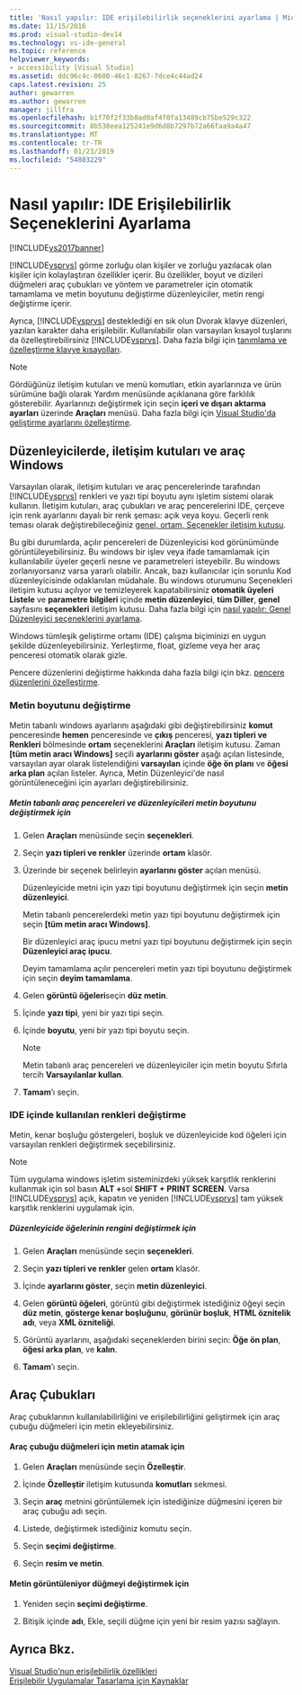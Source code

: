 ```yaml
---
title: 'Nasıl yapılır: IDE erişilebilirlik seçeneklerini ayarlama | Microsoft Docs'
ms.date: 11/15/2016
ms.prod: visual-studio-dev14
ms.technology: vs-ide-general
ms.topic: reference
helpviewer_keywords:
- accessibility [Visual Studio]
ms.assetid: ddc96c4c-0600-46c1-8267-7dce4c44ad24
caps.latest.revision: 25
author: gewarren
ms.author: gewarren
manager: jillfra
ms.openlocfilehash: b1f70f2f33b8ad0af4f0fa13489cb75be529c322
ms.sourcegitcommit: 8b538eea125241e9d6d8b7297b72a66faa9a4a47
ms.translationtype: MT
ms.contentlocale: tr-TR
ms.lasthandoff: 01/23/2019
ms.locfileid: "54803229"
---
```

# <a name="how-to-set-ide-accessibility-options"></a>Nasıl yapılır: IDE Erişilebilirlik Seçeneklerini Ayarlama
[!INCLUDE[vs2017banner](../../includes/vs2017banner.md)]

  
[!INCLUDE[vsprvs](../../includes/vsprvs-md.md)] görme zorluğu olan kişiler ve zorluğu yazılacak olan kişiler için kolaylaştıran özellikler içerir. Bu özellikler, boyut ve dizileri düğmeleri araç çubukları ve yöntem ve parametreler için otomatik tamamlama ve metin boyutunu değiştirme düzenleyiciler, metin rengi değiştirme içerir.  
  
 Ayrıca, [!INCLUDE[vsprvs](../../includes/vsprvs-md.md)] desteklediği en sık olun Dvorak klavye düzenleri, yazılan karakter daha erişilebilir. Kullanılabilir olan varsayılan kısayol tuşlarını da özelleştirebilirsiniz [!INCLUDE[vsprvs](../../includes/vsprvs-md.md)]. Daha fazla bilgi için [tanımlama ve özelleştirme klavye kısayolları](../../ide/identifying-and-customizing-keyboard-shortcuts-in-visual-studio.md).  
  
> [!NOTE]
>  Gördüğünüz iletişim kutuları ve menü komutları, etkin ayarlarınıza ve ürün sürümüne bağlı olarak Yardım menüsünde açıklanana göre farklılık gösterebilir. Ayarlarınızı değiştirmek için seçin **içeri ve dışarı aktarma ayarları** üzerinde **Araçları** menüsü. Daha fazla bilgi için [Visual Studio'da geliştirme ayarlarını özelleştirme](http://msdn.microsoft.com/22c4debb-4e31-47a8-8f19-16f328d7dcd3).  
  
## <a name="editors-dialogs-and-tool-windows"></a>Düzenleyicilerde, iletişim kutuları ve araç Windows  
 Varsayılan olarak, iletişim kutuları ve araç pencerelerinde tarafından [!INCLUDE[vsprvs](../../includes/vsprvs-md.md)] renkleri ve yazı tipi boyutu aynı işletim sistemi olarak kullanın. İletişim kutuları, araç çubukları ve araç pencerelerini IDE, çerçeve için renk ayarlarını dayalı bir renk şeması: açık veya koyu. Geçerli renk teması olarak değiştirebileceğiniz [genel, ortam, Seçenekler iletişim kutusu](../../ide/reference/general-environment-options-dialog-box.md).  
  
 Bu gibi durumlarda, açılır pencereleri de Düzenleyicisi kod görünümünde görüntüleyebilirsiniz. Bu windows bir işlev veya ifade tamamlamak için kullanılabilir üyeler geçerli nesne ve parametreleri isteyebilir. Bu windows zorlanıyorsanız varsa yararlı olabilir. Ancak, bazı kullanıcılar için sorunlu Kod düzenleyicisinde odaklanılan müdahale. Bu windows oturumunu Seçenekleri iletişim kutusu açılıyor ve temizleyerek kapatabilirsiniz **otomatik üyeleri Listele** ve **parametre bilgileri** içinde **metin düzenleyici**, **tüm Diller**, **genel** sayfasını **seçenekleri** iletişim kutusu. Daha fazla bilgi için [nasıl yapılır: Genel Düzenleyici seçeneklerini ayarlama](http://msdn.microsoft.com/704e4a7b-2162-4bed-8a47-f4f6ffec98c2).  
  
 Windows tümleşik geliştirme ortamı (IDE) çalışma biçiminizi en uygun şekilde düzenleyebilirsiniz. Yerleştirme, float, gizleme veya her araç penceresi otomatik olarak gizle.  
  
 Pencere düzenlerini değiştirme hakkında daha fazla bilgi için bkz. [pencere düzenlerini özelleştirme](../../ide/customizing-window-layouts-in-visual-studio.md).  
  
### <a name="changing-the-size-of-text"></a>Metin boyutunu değiştirme  
 Metin tabanlı windows ayarlarını aşağıdaki gibi değiştirebilirsiniz **komut** penceresinde **hemen** penceresinde ve **çıkış** penceresi, **yazı tipleri ve Renkleri** bölmesinde **ortam** seçeneklerini **Araçları** iletişim kutusu. Zaman **[tüm metin aracı Windows]** seçili **ayarlarını göster** aşağı açılan listesinde, varsayılan ayar olarak listelendiğini **varsayılan** içinde **öğe ön planı**  ve **öğesi arka plan** açılan listeler. Ayrıca, Metin Düzenleyici'de nasıl görüntüleneceğini için ayarları değiştirebilirsiniz.  
  
##### <a name="to-change-the-size-of-text-in-text-based-tool-windows-and-editors"></a>Metin tabanlı araç pencereleri ve düzenleyicileri metin boyutunu değiştirmek için  
  
1.  Gelen **Araçları** menüsünde seçin **seçenekleri**.  
  
2.  Seçin **yazı tipleri ve renkler** üzerinde **ortam** klasör.  
  
3.  Üzerinde bir seçenek belirleyin **ayarlarını göster** açılan menüsü.  
  
     Düzenleyicide metni için yazı tipi boyutunu değiştirmek için seçin **metin düzenleyici**.  
  
     Metin tabanlı pencerelerdeki metin yazı tipi boyutunu değiştirmek için seçin **[tüm metin aracı Windows]**.  
  
     Bir düzenleyici araç ipucu metni yazı tipi boyutunu değiştirmek için seçin **Düzenleyici araç ipucu**.  
  
     Deyim tamamlama açılır pencereleri metin yazı tipi boyutunu değiştirmek için seçin **deyim tamamlama**.  
  
4.  Gelen **görüntü öğeleri**seçin **düz metin**.  
  
5.  İçinde **yazı tipi**, yeni bir yazı tipi seçin.  
  
6.  İçinde **boyutu**, yeni bir yazı tipi boyutu seçin.  
  
    > [!NOTE]
    >  Metin tabanlı araç pencereleri ve düzenleyiciler için metin boyutu Sıfırla tercih **Varsayılanlar kullan**.  
  
7.  **Tamam**’ı seçin.  
  
### <a name="changing-the-colors-used-in-the-ide"></a>IDE içinde kullanılan renkleri değiştirme  
 Metin, kenar boşluğu göstergeleri, boşluk ve düzenleyicide kod öğeleri için varsayılan renkleri değiştirmek seçebilirsiniz.  
  
> [!NOTE]
>  Tüm uygulama windows işletim sisteminizdeki yüksek karşıtlık renklerini kullanmak için sol basın <strong>ALT +</strong>sol **SHIFT + PRINT SCREEN**. Varsa [!INCLUDE[vsprvs](../../includes/vsprvs-md.md)] açık, kapatın ve yeniden [!INCLUDE[vsprvs](../../includes/vsprvs-md.md)] tam yüksek karşıtlık renklerini uygulamak için.  
  
##### <a name="to-change-the-color-of-items-in-the-editor"></a>Düzenleyicide öğelerinin rengini değiştirmek için  
  
1.  Gelen **Araçları** menüsünde seçin **seçenekleri**.  
  
2.  Seçin **yazı tipleri ve renkler** gelen **ortam** klasör.  
  
3.  İçinde **ayarlarını göster**, seçin **metin düzenleyici**.  
  
4.  Gelen **görüntü öğeleri**, görüntü gibi değiştirmek istediğiniz öğeyi seçin **düz metin**, **gösterge kenar boşluğunu**, **görünür boşluk**, **HTML öznitelik adı**, veya **XML özniteliği**.  
  
5.  Görüntü ayarlarını, aşağıdaki seçeneklerden birini seçin: **Öğe ön plan**, **öğesi arka plan**, ve **kalın**.  
  
6.  **Tamam**’ı seçin.  
  
## <a name="toolbars"></a>Araç Çubukları  
 Araç çubuklarının kullanılabilirliğini ve erişilebilirliğini geliştirmek için araç çubuğu düğmeleri için metin ekleyebilirsiniz.  
  
#### <a name="to-assign-text-to-toolbar-buttons"></a>Araç çubuğu düğmeleri için metin atamak için  
  
1.  Gelen **Araçları** menüsünde seçin **Özelleştir**.  
  
2.  İçinde **Özelleştir** iletişim kutusunda **komutları** sekmesi.  
  
3.  Seçin **araç** metnini görüntülemek için istediğinize düğmesini içeren bir araç çubuğu adı seçin.  
  
4.  Listede, değiştirmek istediğiniz komutu seçin.  
  
5.  Seçin **seçimi değiştirme**.  
  
6.  Seçin **resim ve metin**.  
  
#### <a name="to-modify-the-buttons-displayed-text"></a>Metin görüntüleniyor düğmeyi değiştirmek için  
  
1.  Yeniden seçin **seçimi değiştirme**.  
  
2.  Bitişik içinde **adı**, Ekle, seçili düğme için yeni bir resim yazısı sağlayın.  
  
## <a name="see-also"></a>Ayrıca Bkz.  
 [Visual Studio'nun erişilebilirlik özellikleri](../../ide/reference/accessibility-features-of-visual-studio.md)   
 [Erişilebilir Uygulamalar Tasarlama için Kaynaklar](../../ide/reference/resources-for-designing-accessible-applications.md)
